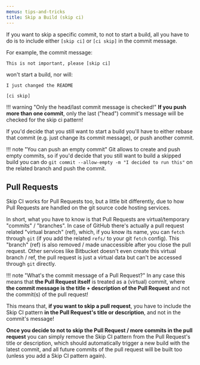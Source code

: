```yaml
---
menus: tips-and-tricks
title: Skip a Build (skip ci)
---
```

If you want to skip a specific commit, to not to start a build,
all you have to do is to include either `[skip ci]` or `[ci skip]`
in the commit message.

For example, the commit message:

```
This is not important, please [skip ci]
```

won't start a build, nor will:

```
I just changed the README

[ci skip]
```


!!! warning "Only the head/last commit message is checked!"
    __If you push more than one commit__, only the last ("head") commit's
    message will be checked for the skip ci pattern!

If you'd decide that you still want to start a build you'll have to
either rebase that commit (e.g. just change its commit message), or push another commit.

!!! note "You can push an empty commit"
    Git allows to create and push empty commits, so if you'd decide that you
    still want to build a skipped build you can do `git commit --allow-empty -m "I decided to run this"`
    on the related branch and push the commit.

## Pull Requests

Skip CI works for Pull Requests too, but a little bit differently, due to how Pull Requests are
handled on the git source code hosting services.

In short, what you have to know is that Pull Requests are virtual/temporary "commits" / "branches".
In case of GitHub there's actually a pull request related "virtual branch" (ref), which, if you know
its name, you can `fetch` through `git` (if you add the related `refs/` to your git `fetch` config).
This "branch" (ref) is also removed / made unaccessible after you close the pull request.
Other services like Bitbucket doesn't even create this virtual branch / ref, the pull request is just
a virtual data but can't be accessed through `git` directly.

!!! note "What's the commit message of a Pull Request?"
    In any case this means that __the Pull Request itself__ is treated as a (virtual) commit,
    where __the commit message is the title + description of the Pull Request__ and
    not the commit(s) of the pull request!

This means that, __if you want to skip a pull request__, you have to include the Skip CI
pattern __in the Pull Request's title or description__, and not in the commit's message!

__Once you decide to not to skip the Pull Request / more commits in the pull request__
you can simply remove the
Skip CI pattern from the Pull Request's title or description, which should automatically
trigger a new build with the latest commit, and all future commits of the pull request
will be built too (unless you add a Skip CI pattern again).
